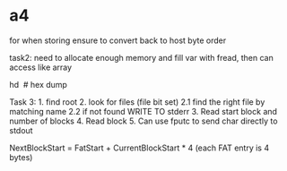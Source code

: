 # a4

for when storing ensure to convert back to host byte order

task2:
	need to allocate enough memory and fill var with fread, then can access like array

hd <image>			 # hex dump

Task 3:
	1. find root
	2. look for files (file bit set)
		2.1 find the right file by matching name
		2.2 if not found WRITE TO stderr
	3. Read start block and number of blocks
	4. Read block
	5. Can use fputc to send char directly to stdout

NextBlockStart = FatStart + CurrentBlockStart * 4 (each FAT entry is 4 bytes)